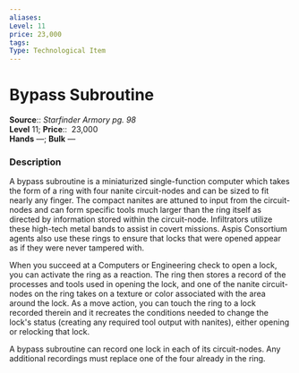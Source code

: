 ```yaml
---
aliases: 
Level: 11 
price: 23,000
tags: 
Type: Technological Item
---
```


# Bypass Subroutine

**Source**:: _Starfinder Armory pg. 98_  
**Level** 11;
**Price**::  23,000  
**Hands** —; **Bulk** —

### Description

A bypass subroutine is a miniaturized single-function computer which takes the form of a ring with four nanite circuit-nodes and can be sized to fit nearly any finger. The compact nanites are attuned to input from the circuit-nodes and can form specific tools much larger than the ring itself as directed by information stored within the circuit-node. Infiltrators utilize these high-tech metal bands to assist in covert missions. Aspis Consortium agents also use these rings to ensure that locks that were opened appear as if they were never tampered with.  
  
When you succeed at a Computers or Engineering check to open a lock, you can activate the ring as a reaction. The ring then stores a record of the processes and tools used in opening the lock, and one of the nanite circuit-nodes on the ring takes on a texture or color associated with the area around the lock. As a move action, you can touch the ring to a lock recorded therein and it recreates the conditions needed to change the lock's status (creating any required tool output with nanites), either opening or relocking that lock.  
  
A bypass subroutine can record one lock in each of its circuit-nodes. Any additional recordings must replace one of the four already in the ring.
